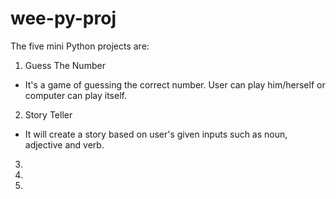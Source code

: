 # wee-py-proj
The five mini Python projects are:
1. Guess The Number
- It's a game of guessing the correct number. User can play him/herself or computer can play itself.
2. Story Teller
- It will create a story based on user's given inputs such as noun, adjective and verb.
3.
4.
5.
